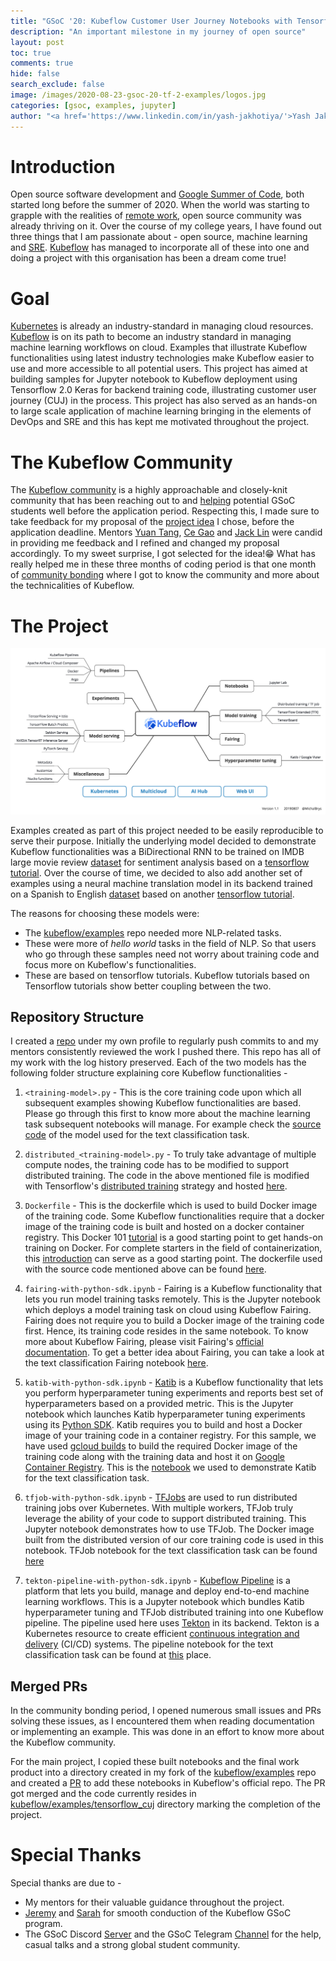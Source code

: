 ```yaml
---
title: "GSoC '20: Kubeflow Customer User Journey Notebooks with Tensorflow 2.x Keras"
description: "An important milestone in my journey of open source"
layout: post
toc: true
comments: true
hide: false
search_exclude: false
image: /images/2020-08-23-gsoc-20-tf-2-examples/logos.jpg
categories: [gsoc, examples, jupyter]
author: "<a href='https://www.linkedin.com/in/yash-jakhotiya/'>Yash Jakhotiya</a>"
---
```


# Introduction

Open source software development and [Google Summer of Code](https://summerofcode.withgoogle.com/), both started long before the summer of 2020. When the world was starting to grapple with the realities of [remote work](https://www.entrepreneur.com/article/354872), open source community was already thriving on it. Over the course of my college years, I have found out three things that I am passionate about - open source, machine learning and [SRE](https://landing.google.com/sre/). [Kubeflow](https://www.kubeflow.org/) has managed to incorporate all of these into one and doing a project with this organisation has been a dream come true!

# Goal

[Kubernetes](https://kubernetes.io/) is already an industry-standard in managing cloud resources. [Kubeflow](https://www.kubeflow.org/) is on its path to become an industry standard in managing machine learning workflows on cloud. Examples that illustrate Kubeflow functionalities using latest industry technologies make Kubeflow easier to use and more accessible to all potential users. This project has aimed at building samples for Jupyter notebook to Kubeflow deployment using Tensorflow 2.0 Keras for backend training code, illustrating customer user journey (CUJ) in the process. This project has also served as an hands-on to large scale application of machine learning bringing in the elements of DevOps and SRE and this has kept me motivated throughout the project.

# The Kubeflow Community

The [Kubeflow community](https://www.kubeflow.org/docs/about/community/) is a highly approachable and closely-knit community that has been reaching out to and [helping](https://www.kubeflow.org/docs/about/gsoc/) potential GSoC students well before the application period. Respecting this, I made sure to take feedback for my proposal of the [project idea](https://summerofcode.withgoogle.com/projects/#5507335985823744) I chose, before the application deadline. Mentors [Yuan Tang](https://github.com/terrytangyuan), [Ce Gao](https://github.com/gaocegege) and [Jack Lin](https://github.com/ChanYiLin) were candid in providing me feedback and I refined and changed my proposal accordingly. To my sweet surprise, I got selected for the idea!😁 What has really helped me in these three months of coding period is that one month of [community bonding](https://developers.google.com/open-source/gsoc/timeline) where I got to know the community and more about the technicalities of Kubeflow.

# The Project

![](/images/2020-08-23-gsoc-20-tf-2-examples/kubeflow_components.png "Kubeflow Components")

Examples created as part of this project needed to be easily reproducible to serve their purpose. Initially the underlying model decided to demonstrate Kubeflow functionalities was a BiDirectional RNN to be trained on IMDB large movie review [dataset](http://ai.stanford.edu/%7Eamaas/data/sentiment/) for sentiment analysis based on a [tensorflow tutorial](https://www.tensorflow.org/tutorials/text/text_classification_rnn). Over the course of time, we decided to also add another set of examples using  a neural machine translation model in its backend trained on a Spanish to English [dataset](http://www.manythings.org/anki/) based on another [tensorflow tutorial](https://www.tensorflow.org/tutorials/text/nmt_with_attention).

The reasons for choosing these models were:
* The [kubeflow/examples](https://github.com/kubeflow/examples) repo needed more NLP-related tasks.
* These were more of *hello world* tasks in the field of NLP. So that users who go through these samples need not worry about training code and focus more on Kubeflow's functionalities.
* These are based on tensorflow tutorials. Kubeflow tutorials based on Tensorflow tutorials show better coupling between the two.

## Repository Structure

I created a [repo](https://github.com/yashjakhotiya/kubeflow-gsoc-2020) under my own profile to regularly push commits to and my mentors consistently reviewed the work I pushed there. This repo has all of my work with the log history preserved. Each of the two models has the following folder structure explaining core Kubeflow functionalities - 

1. `<training-model>.py` - This is the core training code upon which all subsequent examples showing Kubeflow functionalities are based. Please go through this first to know more about the machine learning task subsequent notebooks will manage. For example check the [source code](https://github.com/kubeflow/examples/blob/master/tensorflow_cuj/text_classification/text_classification_rnn.py) of the model used for the text classification task.

2. `distributed_<training-model>.py` - To truly take advantage of multiple compute nodes, the training code has to be modified to support distributed training. The code in the above mentioned file is modified with Tensorflow's [distributed training](https://www.tensorflow.org/guide/distributed_training) strategy and hosted [here](https://github.com/kubeflow/examples/blob/master/tensorflow_cuj/text_classification/distributed_text_classification_rnn.py).

3. `Dockerfile` - This is the dockerfile which is used to build Docker image of the training code. Some Kubeflow functionalities require that a docker image of the training code is built and hosted on a docker container registry. This Docker 101 [tutorial](https://www.docker.com/101-tutorial) is a good starting point to get hands-on training on Docker. For complete starters in the field of containerization, this [introduction](https://opensource.com/resources/what-docker) can serve as a good starting point. The dockerfile used with the source code mentioned above can be found [here](https://github.com/kubeflow/examples/blob/master/tensorflow_cuj/text_classification/Dockerfile).

4. `fairing-with-python-sdk.ipynb` - Fairing is a Kubeflow functionality that lets you run model training tasks remotely. This is the Jupyter notebook which deploys a model training task on cloud using Kubeflow Fairing. Fairing does not require you to build a Docker image of the training code first. Hence, its training code resides in the same notebook. To know more about Kubeflow Fairing, please visit Fairing's [official documentation](https://www.kubeflow.org/docs/components/fairing/fairing-overview/). To get a better idea about Fairing, you can take a look at the text classification Fairing notebook [here](https://github.com/kubeflow/examples/blob/master/tensorflow_cuj/text_classification/fairing-with-python-sdk.ipynb). 

5. `katib-with-python-sdk.ipynb` - [Katib](https://www.kubeflow.org/docs/components/hyperparameter-tuning/hyperparameter/) is a Kubeflow functionality that lets you perform hyperparameter tuning experiments and reports best set of hyperparameters based on a provided metric. This is the Jupyter notebook which launches Katib hyperparameter tuning experiments using its [Python SDK](https://github.com/kubeflow/katib/tree/master/sdk/python/v1alpha3). Katib requires you to build and host a Docker image of your training code in a container registry. For this sample, we have used [gcloud builds](https://cloud.google.com/cloud-build/docs) to build the required Docker image of the training code along with the training data and host it on [Google Container Registry](https://cloud.google.com/container-registry). This is the [notebook](https://github.com/kubeflow/examples/blob/master/tensorflow_cuj/text_classification/katib-with-python-sdk.ipynb) we used to demonstrate Katib for the text classification task.

6. `tfjob-with-python-sdk.ipynb` - [TFJobs](https://www.kubeflow.org/docs/components/training/tftraining/) are used to run distributed training jobs over Kubernetes. With multiple workers, TFJob truly leverage the ability of your code to support distributed training. This Jupyter notebook demonstrates how to use TFJob. The Docker image built from the distributed version of our core training code is used in this notebook. TFJob notebook for the text classification task can be found [here](https://github.com/kubeflow/examples/blob/master/tensorflow_cuj/text_classification/tfjob-with-python-sdk.ipynb)

7. `tekton-pipeline-with-python-sdk.ipynb` - [Kubeflow Pipeline](https://www.kubeflow.org/docs/pipelines/overview/pipelines-overview/) is a platform that lets you build, manage and deploy end-to-end machine learning workflows. This is a Jupyter notebook which bundles Katib hyperparameter tuning and TFJob distributed training into one Kubeflow pipeline. The pipeline used here uses [Tekton](https://cloud.google.com/tekton) in its backend. Tekton is a Kubernetes resource to create efficient [continuous integration and delivery](https://opensource.com/article/18/8/what-cicd) (CI/CD) systems. The pipeline notebook for the text classification task can be found at [this](https://github.com/kubeflow/examples/blob/master/tensorflow_cuj/text_classification/tekton-pipeline-with-python-sdk.ipynb) place.

## Merged PRs

In the community bonding period, I opened numerous small issues and PRs solving these issues, as I encountered them when reading documentation or implementing an example. This was done in an effort to know more about the Kubeflow community.

For the main project, I copied these built notebooks and the final work product into a directory created in my fork of the [kubeflow/examples](https://github.com/kubeflow/examples) repo and created a [PR](https://github.com/kubeflow/examples/pull/816) to add these notebooks in Kubeflow's official repo. The PR got merged and the code currently resides in [kubeflow/examples/tensorflow_cuj](https://github.com/kubeflow/examples/tree/master/tensorflow_cuj) directory marking the completion of the project.

# Special Thanks

Special thanks are due to -
* My mentors for their valuable guidance throughout the project.
* [Jeremy](https://www.linkedin.com/in/jeremy-lewi-600aaa8/) and [Sarah](https://www.linkedin.com/in/sarahmaddox/) for smooth conduction of the Kubeflow GSoC program.
* The GSoC Discord [Server](https://discord.com/channels/708636399666069514/708636400097951744) and the GSoC Telegram [Channel](https://web.telegram.org/#/im?p=s1263176603_5411849872541551939) for the help, casual talks and a strong global student community.
